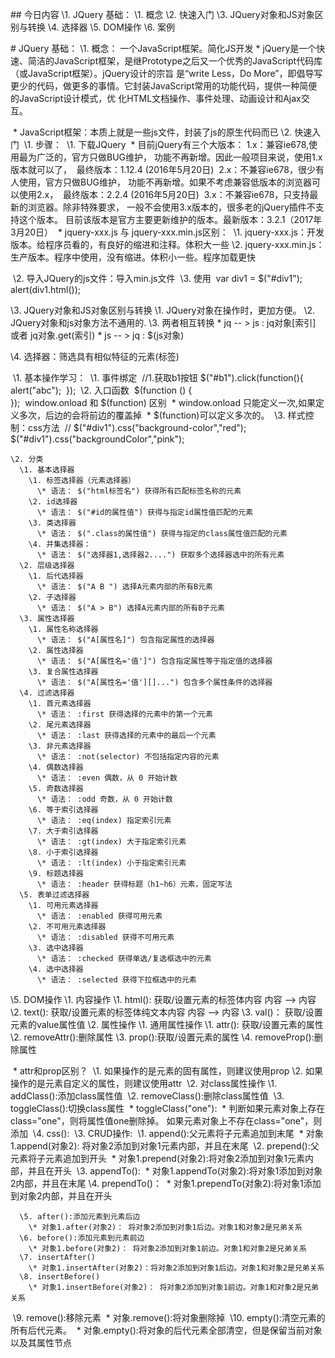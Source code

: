 \## 今日内容
  \1. JQuery 基础：
    \1. 概念
    \2. 快速入门
    \3. JQuery对象和JS对象区别与转换
    \4. 选择器
    \5. DOM操作
    \6. 案例




\# JQuery 基础：
  \1. 概念： 一个JavaScript框架。简化JS开发
    \* jQuery是一个快速、简洁的JavaScript框架，是继Prototype之后又一个优秀的JavaScript代码库（或JavaScript框架）。jQuery设计的宗旨  是“write Less，Do More”，即倡导写更少的代码，做更多的事情。它封装JavaScript常用的功能代码，提供一种简便的JavaScript设计模式，优  化HTML文档操作、事件处理、动画设计和Ajax交互。

​    \* JavaScript框架：本质上就是一些js文件，封装了js的原生代码而已
  \2. 快速入门
​    \1. 步骤：
​      \1. 下载JQuery
​        \* 目前jQuery有三个大版本：
​          1.x：兼容ie678,使用最为广泛的，官方只做BUG维护，
​             功能不再新增。因此一般项目来说，使用1.x版本就可以了，
​             最终版本：1.12.4 (2016年5月20日)
​          2.x：不兼容ie678，很少有人使用，官方只做BUG维护，
​             功能不再新增。如果不考虑兼容低版本的浏览器可以使用2.x，
​             最终版本：2.2.4 (2016年5月20日)
​          3.x：不兼容ie678，只支持最新的浏览器。除非特殊要求，
​             一般不会使用3.x版本的，很多老的jQuery插件不支持这个版本。
​             目前该版本是官方主要更新维护的版本。最新版本：3.2.1（2017年3月20日）
​        \* jquery-xxx.js 与 jquery-xxx.min.js区别：
​          \1. jquery-xxx.js：开发版本。给程序员看的，有良好的缩进和注释。体积大一些
​          \2. jquery-xxx.min.js：生产版本。程序中使用，没有缩进。体积小一些。程序加载更快

​      \2. 导入JQuery的js文件：导入min.js文件
​      \3. 使用
​        var div1 = $("#div1");
​          alert(div1.html());


  \3. JQuery对象和JS对象区别与转换
    \1. JQuery对象在操作时，更加方便。
    \2. JQuery对象和js对象方法不通用的.
    \3. 两者相互转换
      \* jq -- > js : jq对象[索引] 或者 jq对象.get(索引)
      \* js -- > jq : $(js对象)


  \4. 选择器：筛选具有相似特征的元素(标签)

​    \1. 基本操作学习：
​      \1. 事件绑定
​        //1.获取b1按钮
​        $("#b1").click(function(){
​          alert("abc");
​        });
​      \2. 入口函数
​         $(function () {
​          
​          });
​         window.onload 和 $(function) 区别
​           \* window.onload 只能定义一次,如果定义多次，后边的会将前边的覆盖掉
​           \* $(function)可以定义多次的。
​      \3. 样式控制：css方法
​         // $("#div1").css("background-color","red");
​         $("#div1").css("backgroundColor","pink");


    \2. 分类
      \1. 基本选择器
        \1. 标签选择器（元素选择器）
          \* 语法： $("html标签名") 获得所有匹配标签名称的元素
        \2. id选择器 
          \* 语法： $("#id的属性值") 获得与指定id属性值匹配的元素
        \3. 类选择器
          \* 语法： $(".class的属性值") 获得与指定的class属性值匹配的元素
        \4. 并集选择器：
          \* 语法： $("选择器1,选择器2....") 获取多个选择器选中的所有元素
      \2. 层级选择器
        \1. 后代选择器
          \* 语法： $("A B ") 选择A元素内部的所有B元素    
        \2. 子选择器
          \* 语法： $("A > B") 选择A元素内部的所有B子元素
      \3. 属性选择器
        \1. 属性名称选择器 
          \* 语法： $("A[属性名]") 包含指定属性的选择器
        \2. 属性选择器
          \* 语法： $("A[属性名='值']") 包含指定属性等于指定值的选择器
        \3. 复合属性选择器
          \* 语法： $("A[属性名='值'][]...") 包含多个属性条件的选择器
      \4. 过滤选择器
        \1. 首元素选择器 
          \* 语法： :first 获得选择的元素中的第一个元素
        \2. 尾元素选择器 
          \* 语法： :last 获得选择的元素中的最后一个元素
        \3. 非元素选择器
          \* 语法： :not(selector) 不包括指定内容的元素
        \4. 偶数选择器
          \* 语法： :even 偶数，从 0 开始计数
        \5. 奇数选择器
          \* 语法： :odd 奇数，从 0 开始计数
        \6. 等于索引选择器
          \* 语法： :eq(index) 指定索引元素
        \7. 大于索引选择器 
          \* 语法： :gt(index) 大于指定索引元素
        \8. 小于索引选择器 
          \* 语法： :lt(index) 小于指定索引元素
        \9. 标题选择器
          \* 语法： :header 获得标题（h1~h6）元素，固定写法
      \5. 表单过滤选择器
        \1. 可用元素选择器 
          \* 语法： :enabled 获得可用元素
        \2. 不可用元素选择器 
          \* 语法： :disabled 获得不可用元素
        \3. 选中选择器 
          \* 语法： :checked 获得单选/复选框选中的元素
        \4. 选中选择器 
          \* 语法： :selected 获得下拉框选中的元素
  
  \5. DOM操作
    \1. 内容操作
      \1. html(): 获取/设置元素的标签体内容  <a><font>内容</font></a> --> <font>内容</font>
      \2. text(): 获取/设置元素的标签体纯文本内容  <a><font>内容</font></a> --> 内容
      \3. val()： 获取/设置元素的value属性值
    \2. 属性操作
      \1. 通用属性操作
        \1. attr(): 获取/设置元素的属性
        \2. removeAttr():删除属性
        \3. prop():获取/设置元素的属性
        \4. removeProp():删除属性

​        \* attr和prop区别？
​          \1. 如果操作的是元素的固有属性，则建议使用prop
​          \2. 如果操作的是元素自定义的属性，则建议使用attr
​      \2. 对class属性操作
​        \1. addClass():添加class属性值
​        \2. removeClass():删除class属性值
​        \3. toggleClass():切换class属性
​          \* toggleClass("one"): 
​            \* 判断如果元素对象上存在class="one"，则将属性值one删除掉。 如果元素对象上不存在class="one"，则添加
​        \4. css():
​    \3. CRUD操作:
​      \1. append():父元素将子元素追加到末尾
​        \* 对象1.append(对象2): 将对象2添加到对象1元素内部，并且在末尾
​      \2. prepend():父元素将子元素追加到开头
​        \* 对象1.prepend(对象2):将对象2添加到对象1元素内部，并且在开头
​      \3. appendTo():
​        \* 对象1.appendTo(对象2):将对象1添加到对象2内部，并且在末尾
​      \4. prependTo()：
​        \* 对象1.prependTo(对象2):将对象1添加到对象2内部，并且在开头


      \5. after():添加元素到元素后边
        \* 对象1.after(对象2)： 将对象2添加到对象1后边。对象1和对象2是兄弟关系
      \6. before():添加元素到元素前边
        \* 对象1.before(对象2)： 将对象2添加到对象1前边。对象1和对象2是兄弟关系
      \7. insertAfter()
        \* 对象1.insertAfter(对象2)：将对象2添加到对象1后边。对象1和对象2是兄弟关系
      \8. insertBefore()
        \* 对象1.insertBefore(对象2)： 将对象2添加到对象1前边。对象1和对象2是兄弟关系

​      \9. remove():移除元素
​        \* 对象.remove():将对象删除掉
​      \10. empty():清空元素的所有后代元素。
​        \* 对象.empty():将对象的后代元素全部清空，但是保留当前对象以及其属性节点